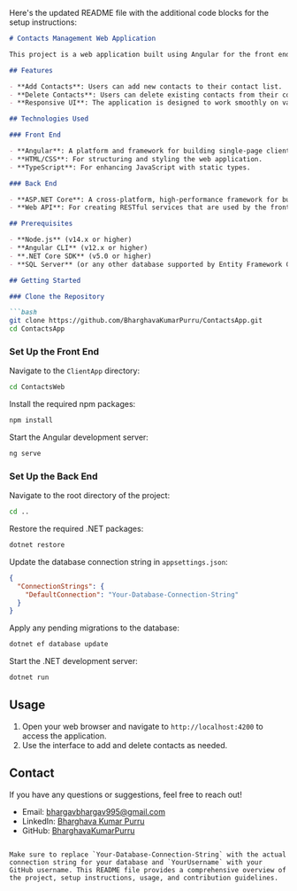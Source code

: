 Here's the updated README file with the additional code blocks for the setup instructions:

```markdown
# Contacts Management Web Application

This project is a web application built using Angular for the front end and ASP.NET Core for the back end. The application allows users to efficiently manage their contacts by adding and deleting them through a seamless interface using Web APIs.

## Features

- **Add Contacts**: Users can add new contacts to their contact list.
- **Delete Contacts**: Users can delete existing contacts from their contact list.
- **Responsive UI**: The application is designed to work smoothly on various devices and screen sizes.

## Technologies Used

### Front End

- **Angular**: A platform and framework for building single-page client applications using HTML and TypeScript.
- **HTML/CSS**: For structuring and styling the web application.
- **TypeScript**: For enhancing JavaScript with static types.

### Back End

- **ASP.NET Core**: A cross-platform, high-performance framework for building modern, cloud-based, internet-connected applications.
- **Web API**: For creating RESTful services that are used by the front end to manage contacts.

## Prerequisites

- **Node.js** (v14.x or higher)
- **Angular CLI** (v12.x or higher)
- **.NET Core SDK** (v5.0 or higher)
- **SQL Server** (or any other database supported by Entity Framework Core)

## Getting Started

### Clone the Repository

```bash
git clone https://github.com/BharghavaKumarPurru/ContactsApp.git
cd ContactsApp
```

### Set Up the Front End

Navigate to the `ClientApp` directory:

```bash
cd ContactsWeb
```

Install the required npm packages:

```bash
npm install
```

Start the Angular development server:

```bash
ng serve
```

### Set Up the Back End

Navigate to the root directory of the project:

```bash
cd ..
```

Restore the required .NET packages:

```bash
dotnet restore
```

Update the database connection string in `appsettings.json`:

```json
{
  "ConnectionStrings": {
    "DefaultConnection": "Your-Database-Connection-String"
  }
}
```

Apply any pending migrations to the database:

```bash
dotnet ef database update
```

Start the .NET development server:

```bash
dotnet run
```

## Usage

1. Open your web browser and navigate to `http://localhost:4200` to access the application.
2. Use the interface to add and delete contacts as needed.


## Contact

If you have any questions or suggestions, feel free to reach out!

- Email: [bhargavbhargav995@gmail.com](mailto:bhargavbhargav995@gmail.com)
- LinkedIn: [Bharghava Kumar Purru](https://www.linkedin.com/in/bharghavakumarpurru)
- GitHub: [BharghavaKumarPurru](https://github.com/BharghavaKumarPurru)
```

Make sure to replace `Your-Database-Connection-String` with the actual connection string for your database and `YourUsername` with your GitHub username. This README file provides a comprehensive overview of the project, setup instructions, usage, and contribution guidelines.

